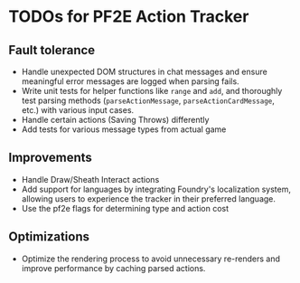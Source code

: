# TODOs for PF2E Action Tracker

## Fault tolerance
- Handle unexpected DOM structures in chat messages and ensure meaningful error messages are logged when parsing fails.
- Write unit tests for helper functions like `range` and `add`, and thoroughly test parsing methods (`parseActionMessage`, `parseActionCardMessage`, etc.) with various input cases.
- Handle certain actions (Saving Throws) differently
- Add tests for various message types from actual game

## Improvements
- Handle Draw/Sheath Interact actions
- Add support for languages by integrating Foundry's localization system, allowing users to experience the tracker in their preferred language.
- Use the pf2e flags for determining type and action cost

## Optimizations
- Optimize the rendering process to avoid unnecessary re-renders and improve performance by caching parsed actions.